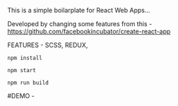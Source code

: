 This is a simple boilarplate for React Web Apps...

Developed by changing some features from this -  https://github.com/facebookincubator/create-react-app

FEATURES - SCSS, REDUX, 
```
npm install 

npm start 

npm run build

```

#DEMO - 
